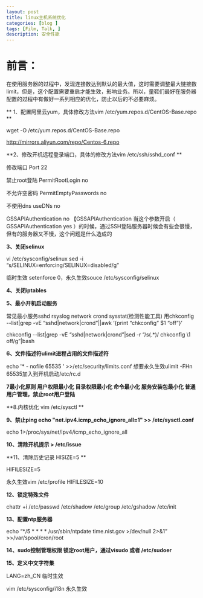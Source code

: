```yaml
---
layout: post
title: linux主机系统优化
categories: [blog ]
tags: [Film, Talk, ]
description: 安全性能
---	   
```


# 前言：

在使用服务器的过程中，发现连接数达到默认的最大值，这时需要调整最大链接数limit，但是，这个配置需要重启才能生效，影响业务。所以，童鞋们最好在服务器配置的过程中有做好一系列相应的优化，防止以后的不必要麻烦。

** 1、配置阿里云yum，具体修改方法vim /etc/yum.repos.d/CentOS-Base.repo **

wget -O /etc/yum.repos.d/CentOS-Base.repo

http://mirrors.aliyun.com/repo/Centos-6.repo
 
**2、修改开机远程登录端口，具体的修改方法vim /etc/ssh/sshd_conf **

修改端口 Port 22

禁止root登陆 PermitRootLogin no

不允许空密码 PermitEmptyPasswords no

不使用dns  useDNs no

GSSAPIAuthentication no  【GSSAPIAuthentication  当这个参数开启（ GSSAPIAuthentication  yes ）的时候，通过SSH登陆服务器时候会有些会很慢，但有的服务器又不慢，这个问题是什么造成的

**3、关闭selinux**

vi /etc/sysconfig/selinux sed -i “s/SELINUX=enforcing/SELINUX=disabled/g” 

临时生效 setenforce 0，永久生效souce /etc/sysconfig/selinux

**4、关闭iptables**

**5、最小开机启动服务**

 常见最小服务sshd rsyslog network crond sysstat(检测性能工具)
用chkconfig --list|grep -vE “sshd|network|crond”||awk ‘{print “chkconfig” $1 “off”}’

chkconfig --list|grep -vE “sshd|network|crond”|sed  -r “/s(.*)/ chkconfig \1 off/g”|bash

**6、文件描述符ulimit进程占用的文件描述符**

echo '*               -       nofile          65535 ' >>/etc/security/limits.conf 
想要永久生效ulimit -FHn 65535加入到开机启动/etc/rc.d

**7最小化原则 用户权限最小化 目录权限最小化 命令最小化 服务安装包最小化 普通用户管理，禁止root用户登陆**

**8.内核优化 vim /etc/sysctl **

**9、禁止ping echo "net.ipv4.icmp_echo_ignore_all=1" >> /etc/sysctl.conf**

echo 1>/proc/sys/net/ipv4/icmp_echo_ignore_all

**10、清除开机提示 > /etc/issue**

**11、清除历史记录 HISIZE=5 **

HIFILESIZE=5

永久生效vim /etc/profile  HIFILESIZE=10 

**12、锁定特殊文件**

chattr +i /etc/passwd /etc/shadow /etc/group /etc/gshadow /etc/init

**13、配置ntp服务器**

 echo “*/5 * * * * /usr/sbin/ntpdate time.nist.gov >/dev/null 2>&1” >>/var/spool/cron/root

**14、sudo控制管理权限 锁定root用户，通过visudo 或者 /etc/sudoer**

**15、定义中文字符集**

LANG=zh_CN 临时生效

vim /etc/sysconfig/i18n 永久生效




